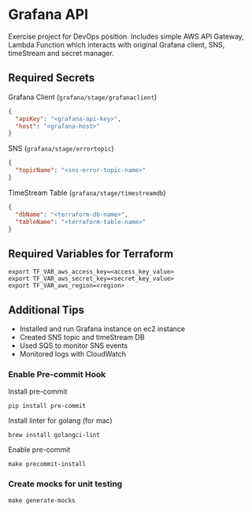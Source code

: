 # Grafana API

Exercise project for DevOps position.
Includes simple AWS API Gateway, Lambda Function which interacts with original Grafana client, SNS, timeStream and secret manager.

## Required Secrets

Grafana Client (`grafana/stage/grafanaclient`)
```json
{
  "apiKey": "<grafana-api-key>",
  "host": "<grafana-host>"
}
```

SNS (`grafana/stage/errortopic`)
```json
{
  "topicName": "<sns-error-topic-name>"
}
```

TimeStream Table (`grafana/stage/timestreamdb`)
```json
{
  "dbName": "<terraform-db-name>",
  "tableName": "<terraform-table-name>"
}
```

## Required Variables for Terraform
```shell
export TF_VAR_aws_access_key=<access_key_value>
export TF_VAR_aws_secret_key=<secret_key_value>
export TF_VAR_aws_region=<region>         
```

## Additional Tips

- Installed and run Grafana instance on ec2 instance
- Created SNS topic and timeStream DB
- Used SQS to monitor SNS events
- Monitored logs with CloudWatch

### Enable Pre-commit Hook

Install pre-commit
``` shell
pip install pre-commit
```

Install linter for golang (for mac)
``` shell
brew install golangci-lint
```

Enable pre-commit
``` shell
make precommit-install
```

### Create mocks for unit testing
``` shell
make generate-mocks
```
